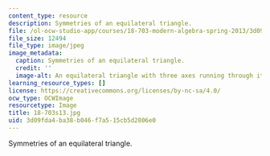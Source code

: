 ```yaml
---
content_type: resource
description: Symmetries of an equilateral triangle.
file: /ol-ocw-studio-app/courses/18-703-modern-algebra-spring-2013/3d09fda4ba38b046f7a515cb5d2806e0_18-703s13.jpg
file_size: 12494
file_type: image/jpeg
image_metadata:
  caption: Symmetries of an equilateral triangle.
  credit: ''
  image-alt: An equilateral triangle with three axes running through it.
learning_resource_types: []
license: https://creativecommons.org/licenses/by-nc-sa/4.0/
ocw_type: OCWImage
resourcetype: Image
title: 18-703s13.jpg
uid: 3d09fda4-ba38-b046-f7a5-15cb5d2806e0
---
```

Symmetries of an equilateral triangle.